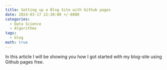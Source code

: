 ```yaml
---
title: Setting up a Blog Site with Github pages
date: 2024-03-17 22:30:00 +/-0800
categories:
  - Data Science
  - Algorithms
tags:
  - blog
math: true
---
```


In this article I will be showing you how I got started with my blog-site using Github pages free.